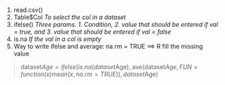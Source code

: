 1. read.csv()
2. Table$Col *To select the col in a dataset*
3. ifelse() *Three params. 1. Condition, 2. value that should be entered if val = true, and 3. value that should be entered if val = false*
4. is.na *If the val in a col is empty*
5. Way to write ifelse and average: na.rm = TRUE $\implies$ R fill the missing value
> dataset$Age = ifelse(is.na(dataset$Age),
                     ave(dataset$Age, FUN = function(x) mean(x, na.rm = TRUE)),
                     dataset$Age)
